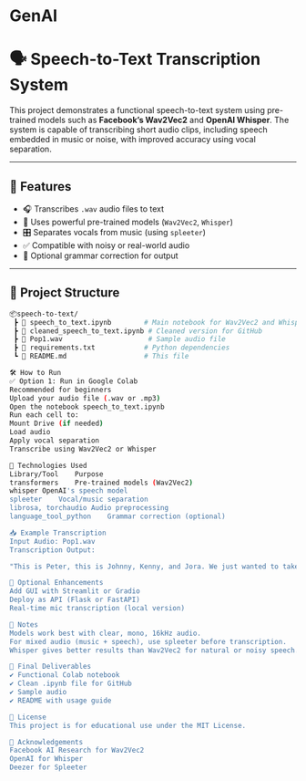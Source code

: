 # GenAI
# 🗣️ Speech-to-Text Transcription System

This project demonstrates a functional speech-to-text system using pre-trained models such as **Facebook’s Wav2Vec2** and **OpenAI Whisper**. The system is capable of transcribing short audio clips, including speech embedded in music or noise, with improved accuracy using vocal separation.

---

## 🚀 Features

- 🎧 Transcribes `.wav` audio files to text
- 🤖 Uses powerful pre-trained models (`Wav2Vec2`, `Whisper`)
- 🎛️ Separates vocals from music (using `spleeter`)
- ✅ Compatible with noisy or real-world audio
- 🧹 Optional grammar correction for output

---

## 📁 Project Structure

```bash
📦speech-to-text/
 ┣ 📄 speech_to_text.ipynb        # Main notebook for Wav2Vec2 and Whisper
 ┣ 📄 cleaned_speech_to_text.ipynb # Cleaned version for GitHub
 ┣ 📄 Pop1.wav                     # Sample audio file
 ┣ 📄 requirements.txt            # Python dependencies
 ┗ 📄 README.md                   # This file

🛠️ How to Run
✅ Option 1: Run in Google Colab
Recommended for beginners
Upload your audio file (.wav or .mp3)
Open the notebook speech_to_text.ipynb
Run each cell to:
Mount Drive (if needed)
Load audio
Apply vocal separation
Transcribe using Wav2Vec2 or Whisper

🧪 Technologies Used
Library/Tool	Purpose
transformers	Pre-trained models (Wav2Vec2)
whisper	OpenAI's speech model
spleeter	Vocal/music separation
librosa, torchaudio	Audio preprocessing
language_tool_python	Grammar correction (optional)

📥 Example Transcription
Input Audio: Pop1.wav
Transcription Output:

"This is Peter, this is Johnny, Kenny, and Jora. We just wanted to take a minute to thank you."

🧹 Optional Enhancements
Add GUI with Streamlit or Gradio
Deploy as API (Flask or FastAPI)
Real-time mic transcription (local version)

📌 Notes
Models work best with clear, mono, 16kHz audio.
For mixed audio (music + speech), use spleeter before transcription.
Whisper gives better results than Wav2Vec2 for natural or noisy speech.

🏁 Final Deliverables
✔️ Functional Colab notebook
✔️ Clean .ipynb file for GitHub
✔️ Sample audio
✔️ README with usage guide

📜 License
This project is for educational use under the MIT License.

🙌 Acknowledgements
Facebook AI Research for Wav2Vec2
OpenAI for Whisper
Deezer for Spleeter



